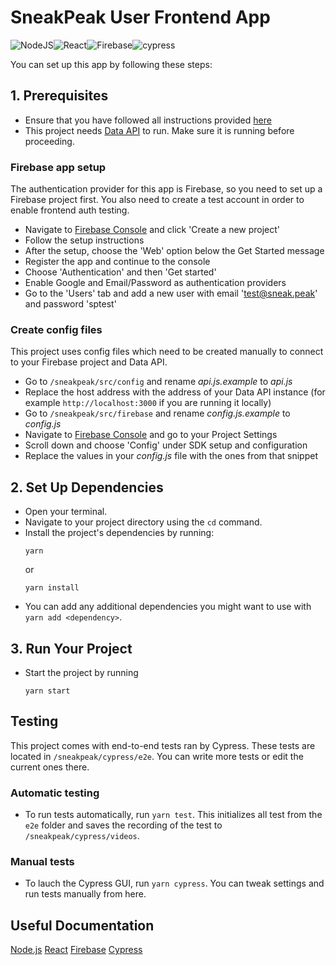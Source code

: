 # SneakPeak User Frontend App
![NodeJS](https://img.shields.io/badge/node.js-6DA55F?style=for-the-badge&logo=node.js&logoColor=white)![React](https://img.shields.io/badge/react-%2320232a.svg?style=for-the-badge&logo=react&logoColor=%2361DAFB)![Firebase](https://img.shields.io/badge/firebase-%23039BE5.svg?style=for-the-badge&logo=firebase)![cypress](https://img.shields.io/badge/-cypress-%23E5E5E5?style=for-the-badge&logo=cypress&logoColor=058a5e)

You can set up this app by following these steps:

## 1. Prerequisites

- Ensure that you have followed all instructions provided [here](https://github.com/sneakpeak-git)
- This project needs [Data API](https://github.com/sneakpeak-git/sneakpeak-api-data) to run. Make sure it is running before proceeding.

### Firebase app setup

The authentication provider for this app is Firebase, so you need to set up a Firebase project first.
You also need to create a test account in order to enable frontend auth testing.

- Navigate to [Firebase Console](https://console.firebase.google.com) and click 'Create a new project'
- Follow the setup instructions
- After the setup, choose the 'Web' option below the Get Started message
- Register the app and continue to the console
- Choose 'Authentication' and then 'Get started'
- Enable Google and Email/Password as authentication providers
- Go to the 'Users' tab and add a new user with email 'test@sneak.peak' and password 'sptest'

### Create config files

This project uses config files which need to be created manually to connect to your Firebase project and Data API.

- Go to `/sneakpeak/src/config` and rename *api.js.example* to *api.js*
- Replace the host address with the address of your Data API instance (for example `http://localhost:3000` if you are running it locally)
- Go to `/sneakpeak/src/firebase` and rename *config.js.example* to *config.js*
- Navigate to [Firebase Console](https://console.firebase.google.com) and go to your Project Settings
- Scroll down and choose 'Config' under SDK setup and configuration
- Replace the values in your *config.js* file with the ones from that snippet

## 2. Set Up Dependencies

- Open your terminal.
- Navigate to your project directory using the `cd` command.
- Install the project's dependencies by running:
    ```
    yarn
    ```
  or
    ```
    yarn install
    ```
- You can add any additional dependencies you might want to use with `yarn add <dependency>`.

## 3. Run Your Project

- Start the project by running
    ```
    yarn start
    ```
    
## Testing

This project comes with end-to-end tests ran by Cypress.
These tests are located in `/sneakpeak/cypress/e2e`. You can write more tests or edit the current ones there.

### Automatic testing

- To run tests automatically, run `yarn test`. This initializes all test from the `e2e` folder and saves the recording of the test to `/sneakpeak/cypress/videos`.

### Manual tests

- To lauch the Cypress GUI, run `yarn cypress`. You can tweak settings and run tests manually from here.

## Useful Documentation

[Node.js](https://nodejs.org/en/doc)
[React](https://react.dev/)
[Firebase](https://firebase.google.com/docs)
[Cypress](https://docs.cypress.io/guides/overview/why-cypress)
